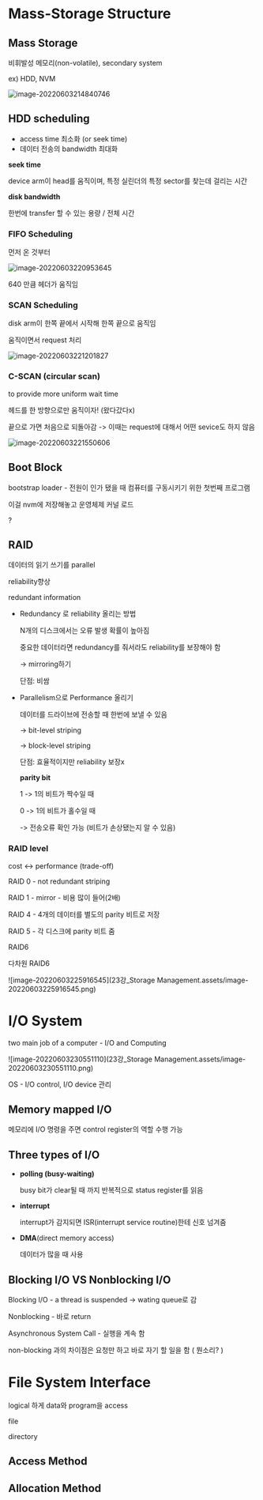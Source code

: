 # Mass-Storage Structure

## Mass Storage

비휘발성 메모리(non-volatile), secondary system 

ex) HDD, NVM

![image-20220603214840746](C:\Users\User\AppData\Roaming\Typora\typora-user-images\image-20220603214840746.png)

## HDD scheduling

- access time 최소화 (or seek time)
- 데이터 전송의 bandwidth 최대화

**seek time**

device arm이 head를 움직이며, 특정 실린더의 특정 sector를 찾는데 걸리는 시간

**disk bandwidth**

한번에 transfer 할 수 있는 용량 / 전체 시간



### FIFO Scheduling

먼저 온 것부터 

![image-20220603220953645](C:\Users\User\AppData\Roaming\Typora\typora-user-images\image-20220603220953645.png)

640 만큼 헤더가 움직임



###  SCAN Scheduling

disk arm이 한쪽 끝에서 시작해 한쪽 끝으로 움직임

움직이면서 request 처리

![image-20220603221201827](C:\Users\User\AppData\Roaming\Typora\typora-user-images\image-20220603221201827.png)



### C-SCAN (circular scan)

to provide more uniform wait time

헤드를 한 방향으로만 움직이자! (왔다갔다x)

끝으로 가면 처음으로 되돌아감 -> 이때는 request에 대해서 어떤 sevice도 하지 않음

![image-20220603221550606](C:\Users\User\AppData\Roaming\Typora\typora-user-images\image-20220603221550606.png)



## Boot Block

bootstrap loader - 전원이 인가 됐을 때 컴퓨터를 구동시키기 위한 첫번째 프로그램 

이걸 nvm에 저장해놓고 운영체제 커널 로드

?

## RAID

데이터의 읽기 쓰기를 parallel

reliability향상

redundant information



- Redundancy 로 reliability 올리는 방법

  N개의 디스크에서는 오류 발생 확률이 높아짐

  중요한 데이터라면 redundancy를 줘서라도 reliability를 보장해야 함

  -> mirroring하기

  단점: 비쌈

  

- Parallelism으로 Performance 올리기

  데이터를 드라이브에 전송할 때 한번에 보낼 수 있음

  -> bit-level striping

  -> block-level striping

  단점: 효율적이지만 reliability 보장x

  

  **parity bit**

  1 -> 1의 비트가 짝수일 때 

  0 -> 1의 비트가 홀수일 때

  -> 전송오류 확인 가능 (비트가 손상됐는지 알 수 있음)

   

 ### RAID level

cost <-> performance (trade-off)

RAID 0 - not redundant striping

RAID 1 - mirror - 비용 많이 들어(2배)

RAID 4 - 4개의 데이터를 별도의 parity 비트로 저장

RAID 5 - 각 디스크에 parity 비트 줌

RAID6

다차원 RAID6

![image-20220603225916545](23강_Storage Management.assets/image-20220603225916545.png)



# I/O System

two main job of a computer - I/O and Computing

![image-20220603230551110](23강_Storage Management.assets/image-20220603230551110.png)

OS - I/O control, I/O device 관리



## Memory mapped I/O

메모리에 I/O 명령을 주면 control register의 역할 수행 가능

## Three types of I/O

- **polling (busy-waiting)**

  busy bit가 clear될 때 까지 반복적으로 status register를 읽음

- **interrupt**

  interrupt가 감지되면 ISR(interrupt service routine)한테 신호 넘겨줌

- **DMA**(direct memory access)

  데이터가 많을 때 사용 

## Blocking I/O VS Nonblocking I/O

Blocking I/O - a thread is suspended -> wating queue로 감

Nonblocking - 바로 return 

Asynchronous System Call - 실행을 계속 함

non-blocking 과의 차이점은 요청만 하고 바로 자기 할 일을 함 ( 뭔소리? )





# File System Interface

logical 하게 data와 program을 access

file

directory



## Access Method





## Allocation Method



